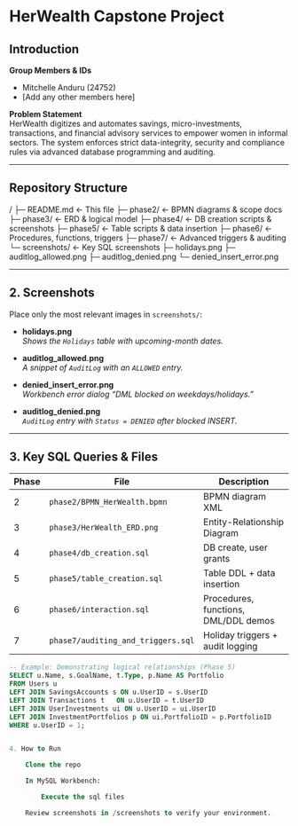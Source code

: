 # HerWealth Capstone Project

## Introduction
**Group Members & IDs**  
- Mitchelle Anduru (24752)  
- [Add any other members here]

**Problem Statement**  
HerWealth digitizes and automates savings, micro-investments, transactions, and financial advisory services to empower women in informal sectors. The system enforces strict data-integrity, security and compliance rules via advanced database programming and auditing.

---

## Repository Structure

/
├─ README.md ← This file
├─ phase2/ ← BPMN diagrams & scope docs
├─ phase3/ ← ERD & logical model
├─ phase4/ ← DB creation scripts & screenshots
├─ phase5/ ← Table scripts & data insertion
├─ phase6/ ← Procedures, functions, triggers
├─ phase7/ ← Advanced triggers & auditing
└─ screenshots/ ← Key SQL screenshots
├─ holidays.png
├─ auditlog_allowed.png
├─ auditlog_denied.png
└─ denied_insert_error.png


---

## 2. Screenshots

Place only the most relevant images in `screenshots/`:

- **holidays.png**  
  *Shows the `Holidays` table with upcoming-month dates.*

- **auditlog_allowed.png**  
  *A snippet of `AuditLog` with an `ALLOWED` entry.*

- **denied_insert_error.png**  
  *Workbench error dialog “DML blocked on weekdays/holidays.”*

- **auditlog_denied.png**  
  *`AuditLog` entry with `Status = DENIED` after blocked INSERT.*

---

## 3. Key SQL Queries & Files

| Phase | File                              | Description                                |
|-------|-----------------------------------|--------------------------------------------|
| 2     | `phase2/BPMN_HerWealth.bpmn`      | BPMN diagram XML                           |
| 3     | `phase3/HerWealth_ERD.png`        | Entity-Relationship Diagram                |
| 4     | `phase4/db_creation.sql`          | DB create, user grants                     |
| 5     | `phase5/table_creation.sql`       | Table DDL + data insertion                 |
| 6     | `phase6/interaction.sql`          | Procedures, functions, DML/DDL demos       |
| 7     | `phase7/auditing_and_triggers.sql`| Holiday triggers + audit logging           |

```sql
-- Example: Demonstrating logical relationships (Phase 5)
SELECT u.Name, s.GoalName, t.Type, p.Name AS Portfolio
FROM Users u
LEFT JOIN SavingsAccounts s ON u.UserID = s.UserID
LEFT JOIN Transactions t   ON u.UserID = t.UserID
LEFT JOIN UserInvestments ui ON u.UserID = ui.UserID
LEFT JOIN InvestmentPortfolios p ON ui.PortfolioID = p.PortfolioID
WHERE u.UserID = 1;


4. How to Run

    Clone the repo

    In MySQL Workbench:

        Execute the sql files

    Review screenshots in /screenshots to verify your environment.
